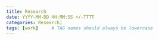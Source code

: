 ```yaml
---
title: Research
date: YYYY-MM-DD HH:MM:SS +/-TTTT
categories: Research]
tags: [work]     # TAG names should always be lowercase
---
```

